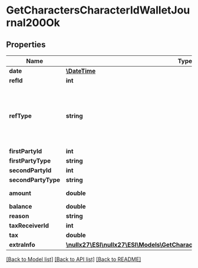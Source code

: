 # GetCharactersCharacterIdWalletJournal200Ok

## Properties
Name | Type | Description | Notes
------------ | ------------- | ------------- | -------------
**date** | [**\DateTime**](\DateTime.md) | Date and time of transaction | 
**refId** | **int** | Unique journal reference ID | 
**refType** | **string** | Transaction type, different type of transaction will populate different fields in &#x60;extra_info&#x60; Note: If you have an existing XML API application that is using ref_types, you will need to know which string ESI ref_type maps to which integer. You can use the following gist to see string-&gt;int mappings: https://gist.github.com/ccp-zoetrope/c03db66d90c2148724c06171bc52e0ec | 
**firstPartyId** | **int** | first_party_id integer | [optional] 
**firstPartyType** | **string** | first_party_type string | [optional] 
**secondPartyId** | **int** | second_party_id integer | [optional] 
**secondPartyType** | **string** | second_party_type string | [optional] 
**amount** | **double** | Transaction amount. Positive when value transferred to the first party. Negative otherwise | [optional] 
**balance** | **double** | Wallet balance after transaction occurred | [optional] 
**reason** | **string** | reason string | [optional] 
**taxReceiverId** | **int** | the corporation ID receiving any tax paid | [optional] 
**tax** | **double** | Tax amount received for tax related transactions | [optional] 
**extraInfo** | [**\nullx27\ESI\nullx27\ESI\Models\GetCharactersCharacterIdWalletJournalExtraInfo**](GetCharactersCharacterIdWalletJournalExtraInfo.md) |  | [optional] 

[[Back to Model list]](../README.md#documentation-for-models) [[Back to API list]](../README.md#documentation-for-api-endpoints) [[Back to README]](../README.md)


